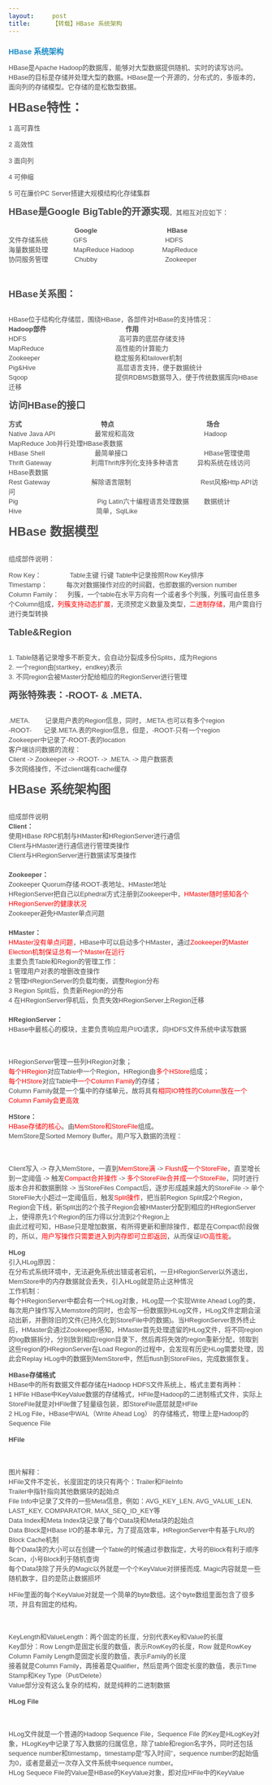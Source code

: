 ```yaml
---
layout:     post
title:      【转载】HBase 系统架构
---
```

<div id="article_content" class="article_content clearfix csdn-tracking-statistics" data-pid="blog" data-mod="popu_307" data-dsm="post">
								            <link rel="stylesheet" href="https://csdnimg.cn/release/phoenix/template/css/ck_htmledit_views-f76675cdea.css">
						<div class="htmledit_views" id="content_views">
                
<h1 class="postTitle" style="font-size:14.7px;color:rgb(75,75,75);font-family:Verdana, Geneva, Arial, Helvetica, sans-serif;">
<a id="cb_post_title_url" class="postTitle2" href="http://www.cnblogs.com/shitouer/archive/2012/06/04/2533518.html" rel="nofollow" style="text-decoration:none;color:rgb(26,139,200);">HBase 系统架构</a></h1>
<div id="cnblogs_post_body" style="font-family:Verdana, Geneva, Arial, Helvetica, sans-serif;font-size:13px;line-height:19px;">
<p style="color:rgb(75,75,75);">HBase是Apache Hadoop的数据库，能够对大型数据提供随机、实时的读写访问。HBase的目标是存储并处理大型的数据。HBase是一个开源的，分布式的，多版本的，面向列的存储模型。它存储的是松散型数据。</p>
<p style="color:rgb(75,75,75);"><span style="line-height:36px;font-size:18pt;"><strong>HBase特性：</strong></span></p>
<p style="color:rgb(75,75,75);">1 高可靠性</p>
<p style="color:rgb(75,75,75);">2 高效性</p>
<p style="color:rgb(75,75,75);">3 面向列</p>
<p style="color:rgb(75,75,75);">4 可伸缩</p>
<p style="color:rgb(75,75,75);">5 可在廉价PC Server搭建大规模结构化存储集群</p>
<p style="color:rgb(75,75,75);"><span style="line-height:28px;font-size:14pt;"><strong>HBase是Google BigTable的开源实现</strong></span>，其相互对应如下：</p>
<p style="color:rgb(75,75,75);">　　　　　　　　　　<strong>Google 　　　　　　　　　　 HBase</strong><br>
文件存储系统 　　　  GFS 　　　　　　　　　　　  HDFS<br>
海量数据处理 　　　  MapReduce Hadoop 　　　　MapReduce<br>
协同服务管理　　　　Chubby 　　　　　　　　　　Zookeeper</p>
<p style="color:rgb(75,75,75);"> </p>
<p style="color:rgb(75,75,75);"><span style="line-height:28px;font-size:14pt;"><strong>HBase关系图：</strong></span></p>
<p style="color:rgb(75,75,75);"><img src="http://pic002.cnblogs.com/images/2012/79891/2012060400463595.jpg" alt="" style="border:0px;display:block;margin-left:auto;"></p>
<p style="color:rgb(75,75,75);">HBase位于结构化存储层，围绕HBase，各部件对HBase的支持情况：<br><strong>Hadoop部件　　　　　　　　　　　　作用</strong><br>
HDFS　　　　　　　　　　　　　　高可靠的底层存储支持<br>
MapReduce 　　　　　　　　　　  高性能的计算能力<br>
Zookeeper 　　　　　　　　　　　稳定服务和failover机制<br>
Pig&amp;Hive　　　　　　　　　　　　 高层语言支持，便于数据统计<br>
Sqoop　　　　　　　　　　　　　 提供RDBMS数据导入，便于传统数据库向HBase迁移</p>
<p style="color:rgb(75,75,75);"><span style="line-height:28px;font-size:14pt;"><strong>访问HBase的接口</strong></span></p>
<p style="color:rgb(75,75,75);"><strong>方式　　　　　　　　　　　　特点　　　　　　　　　　　　　　场合</strong><br>
Native Java API　　　　　　最常规和高效 　　　　　　　　　　 Hadoop MapReduce Job并行处理HBase表数据<br>
HBase Shell　　　　　　　  最简单接口 　　　　　　　　　　　 HBase管理使用<br>
Thrift Gateway　　　　　　利用Thrift序列化支持多种语言 　　  异构系统在线访问HBase表数据<br>
Rest Gateway　　　　　　 解除语言限制 　　　　　　　　　　 Rest风格Http API访问<br>
Pig　　　　　　　　　　　　Pig Latin六十编程语言处理数据 　　数据统计<br>
Hive　　　　　　　　　　　 简单，SqlLike</p>
<p style="color:rgb(75,75,75);"><span style="line-height:36px;font-size:18pt;"><strong>HBase 数据模型</strong></span></p>
<p style="color:rgb(75,75,75);"><img src="http://pic002.cnblogs.com/images/2012/79891/2012060400513336.jpg" alt="" style="border:0px;"></p>
<p style="color:rgb(75,75,75);">组成部件说明：</p>
<p><span style="color:rgb(75,75,75);">Row Key：　　 　　Table主键 行键 Table中记录按照Row Key排序<br>
Timestamp：   　　每次对数据操作对应的时间戳，也即数据的version number<br>
Column Family： 　列簇，一个table在水平方向有一个或者多个列簇，列簇可由任意多个Column组成，</span><span style="color:#ff0000;">列簇支持动态扩展</span><span style="color:#4b4b4b;">，无须预定义数量及类型，</span><span style="color:#ff0000;">二进制存储</span><span style="color:#4b4b4b;">，用户需自行进行类型转换</span></p>
<p style="color:rgb(75,75,75);"><span style="line-height:28px;font-size:14pt;"><strong>Table&amp;Region</strong></span></p>
<p style="color:rgb(75,75,75);"><img src="http://pic002.cnblogs.com/images/2012/79891/2012060400532513.jpg" alt="" style="border:0px;display:block;margin-left:auto;"></p>
<p style="color:rgb(75,75,75);">1. Table随着记录增多不断变大，会自动分裂成多份Splits，成为Regions<br>
2. 一个region由[startkey，endkey)表示<br>
3. 不同region会被Master分配给相应的RegionServer进行管理</p>
<p style="color:rgb(75,75,75);"><span style="line-height:28px;font-size:14pt;"><strong>两张特殊表：-ROOT- &amp; .META.</strong></span></p>
<p style="color:rgb(75,75,75);"><img src="http://pic002.cnblogs.com/images/2012/79891/2012060400544147.jpg" alt="" style="border:0px;display:block;margin-left:auto;"></p>
<p style="color:rgb(75,75,75);">.META. 　　记录用户表的Region信息，同时，.META.也可以有多个region<br>
-ROOT- 　  记录.META.表的Region信息，但是，-ROOT-只有一个region<br>
Zookeeper中记录了-ROOT-表的location<br>
客户端访问数据的流程：<br>
Client -&gt; Zookeeper -&gt; -ROOT- -&gt; .META. -&gt; 用户数据表<br>
多次网络操作，不过client端有cache缓存</p>
<p style="color:rgb(75,75,75);"><span style="line-height:36px;font-size:18pt;"><strong>HBase 系统架构图</strong></span></p>
<p style="color:rgb(75,75,75);text-align:center;"><img src="http://pic002.cnblogs.com/images/2012/79891/2012060400561367.jpg" alt="" style="border:0px;"></p>
<p><span style="color:rgb(75,75,75);">组成部件说明<br><strong>Client：</strong><br>
使用HBase RPC机制与HMaster和HRegionServer进行通信<br>
Client与HMaster进行通信进行管理类操作<br>
Client与HRegionServer进行数据读写类操作<br><br><strong>Zookeeper：</strong><br>
Zookeeper Quorum存储-ROOT-表地址、HMaster地址<br>
HRegionServer把自己以Ephedral方式注册到Zookeeper中，</span><span style="color:#ff0000;">HMaster随时感知各个HRegionServer的健康状况</span><br><span style="color:#4b4b4b;">Zookeeper避免HMaster单点问题</span><br><br><span style="color:rgb(75,75,75);"><strong>HMaster：</strong></span><br><span style="color:#ff0000;">HMaster没有单点问题</span><span style="color:#4b4b4b;">，HBase中可以启动多个HMaster，通过</span><span style="color:#ff0000;">Zookeeper的Master Election机制保证总有一个Master在运行</span><br><span style="color:#4b4b4b;">主要负责Table和Region的管理工作：</span><br><span style="color:#4b4b4b;">1 管理用户对表的增删改查操作</span><br><span style="color:#4b4b4b;">2 管理HRegionServer的负载均衡，调整Region分布</span><br><span style="color:#4b4b4b;">3 Region Split后，负责新Region的分布</span><br><span style="color:#4b4b4b;">4 在HRegionServer停机后，负责失效HRegionServer上Region迁移</span><br><br><span style="color:rgb(75,75,75);"><strong>HRegionServer：</strong></span><br><span style="color:#4b4b4b;">HBase中最核心的模块，主要负责响应用户I/O请求，向HDFS文件系统中读写数据</span></p>
<p style="color:rgb(75,75,75);text-align:center;"><img src="http://pic002.cnblogs.com/images/2012/79891/2012060400572691.jpg" alt="" style="border:0px;"></p>
<p><br><span style="color:#4b4b4b;">HRegionServer管理一些列HRegion对象；</span><br><span style="color:#ff0000;">每个HRegion</span><span style="color:#4b4b4b;">对应Table中一个Region，HRegion由</span><span style="color:#ff0000;">多个HStore</span><span style="color:#4b4b4b;">组成；</span><br><span style="color:#ff0000;">每个HStore</span><span style="color:#4b4b4b;">对应Table中</span><span style="color:#ff0000;">一个Column Family</span><span style="color:#4b4b4b;">的存储；</span><br><span style="color:#4b4b4b;">Column Family就是一个集中的存储单元，故将具有</span><span style="color:#ff0000;">相同IO特性的Column放在一个Column Family会更高效</span></p>
<p><span style="color:rgb(75,75,75);"><strong>HStore：</strong></span><br><span style="color:#ff0000;">HBase存储的核心</span><span style="color:rgb(75,75,75);">。由</span><span style="color:#ff0000;">MemStore和StoreFile</span><span style="color:rgb(75,75,75);">组成。<br>
MemStore是Sorted Memory Buffer。用户写入数据的流程：</span></p>
<p style="color:rgb(75,75,75);text-align:center;"><img src="http://pic002.cnblogs.com/images/2012/79891/2012060400574793.gif" alt="" style="border:0px;"></p>
<p><span style="color:rgb(75,75,75);"><br>
Client写入 -&gt; 存入MemStore，一直到</span><span style="color:#ff0000;">MemStore满</span><span style="color:rgb(75,75,75);"> -&gt;
</span><span style="color:#ff0000;">Flush成一个StoreFile</span><span style="color:rgb(75,75,75);">，直至增长到一定阈值 -&gt; 触发</span><span style="color:#ff0000;">Compact合并操作</span><span style="color:#4b4b4b;"> -&gt;
</span><span style="color:#ff0000;">多个StoreFile合并成一个StoreFile</span><span style="color:#4b4b4b;">，同时进行版本合并和数据删除 -&gt; 当StoreFiles Compact后，逐步形成越来越大的StoreFile -&gt; 单个StoreFile大小超过一定阈值后，触发</span><span style="color:#ff0000;">Split操作</span><span style="color:#4b4b4b;">，把当前Region
 Split成2个Region，Region会下线，新Split出的2个孩子Region会被HMaster分配到相应的HRegionServer上，使得原先1个Region的压力得以分流到2个Region上</span><br><span style="color:#4b4b4b;">由此过程可知，HBase只是增加数据，有所得更新和删除操作，都是在Compact阶段做的，所以，</span><span style="color:#ff0000;">用户写操作只需要进入到内存即可立即返回</span><span style="color:#4b4b4b;">，从而保证</span><span style="color:#ff0000;">I/O高性能</span><span style="color:#4b4b4b;">。</span></p>
<p style="color:rgb(75,75,75);"><strong>HLog</strong><br>
引入HLog原因：<br>
在分布式系统环境中，无法避免系统出错或者宕机，一旦HRegionServer以外退出，MemStore中的内存数据就会丢失，引入HLog就是防止这种情况<br>
工作机制：<br>
每个HRegionServer中都会有一个HLog对象，HLog是一个实现Write Ahead Log的类，每次用户操作写入Memstore的同时，也会写一份数据到HLog文件，HLog文件定期会滚动出新，并删除旧的文件(已持久化到StoreFile中的数据)。当HRegionServer意外终止后，HMaster会通过Zookeeper感知，HMaster首先处理遗留的HLog文件，将不同region的log数据拆分，分别放到相应region目录下，然后再将失效的region重新分配，领取到这些region的HRegionServer在Load
 Region的过程中，会发现有历史HLog需要处理，因此会Replay HLog中的数据到MemStore中，然后flush到StoreFiles，完成数据恢复。</p>
<p style="color:rgb(75,75,75);"><strong>HBase存储格式</strong><br>
HBase中的所有数据文件都存储在Hadoop HDFS文件系统上，格式主要有两种：<br>
1 HFile HBase中KeyValue数据的存储格式，HFile是Hadoop的二进制格式文件，实际上StoreFile就是对HFile做了轻量级包装，即StoreFile底层就是HFile<br>
2 HLog File，HBase中WAL（Write Ahead Log） 的存储格式，物理上是Hadoop的Sequence File</p>
<p style="color:rgb(75,75,75);"><strong>HFile</strong></p>
<p style="color:rgb(75,75,75);text-align:center;"><img src="http://pic002.cnblogs.com/images/2012/79891/2012060400581450.jpg" alt="" style="border:0px;"></p>
<p style="color:rgb(75,75,75);"><br>
图片解释：<br>
HFile文件不定长，长度固定的块只有两个：Trailer和FileInfo<br>
Trailer中指针指向其他数据块的起始点<br>
File Info中记录了文件的一些Meta信息，例如：AVG_KEY_LEN, AVG_VALUE_LEN, LAST_KEY, COMPARATOR, MAX_SEQ_ID_KEY等<br>
Data Index和Meta Index块记录了每个Data块和Meta块的起始点<br>
Data Block是HBase I/O的基本单元，为了提高效率，HRegionServer中有基于LRU的Block Cache机制<br>
每个Data块的大小可以在创建一个Table的时候通过参数指定，大号的Block有利于顺序Scan，小号Block利于随机查询<br>
每个Data块除了开头的Magic以外就是一个个KeyValue对拼接而成, Magic内容就是一些随机数字，目的是防止数据损坏</p>
<p style="color:rgb(75,75,75);">HFile里面的每个KeyValue对就是一个简单的byte数组。这个byte数组里面包含了很多项，并且有固定的结构。</p>
<p style="color:rgb(75,75,75);text-align:center;"><img src="http://pic002.cnblogs.com/images/2012/79891/2012060400583891.jpg" alt="" style="border:0px;"></p>
<p style="color:rgb(75,75,75);"><br>
KeyLength和ValueLength：两个固定的长度，分别代表Key和Value的长度<br>
Key部分：Row Length是固定长度的数值，表示RowKey的长度，Row 就是RowKey<br>
Column Family Length是固定长度的数值，表示Family的长度<br>
接着就是Column Family，再接着是Qualifier，然后是两个固定长度的数值，表示Time Stamp和Key Type（Put/Delete）<br>
Value部分没有这么复杂的结构，就是纯粹的二进制数据</p>
<p style="color:rgb(75,75,75);"><strong>HLog File</strong></p>
<p style="color:rgb(75,75,75);text-align:center;"><img src="http://pic002.cnblogs.com/images/2012/79891/2012060400590244.jpg" alt="" style="border:0px;"></p>
<p style="color:rgb(75,75,75);"><br>
HLog文件就是一个普通的Hadoop Sequence File，Sequence File 的Key是HLogKey对象，HLogKey中记录了写入数据的归属信息，除了table和region名字外，同时还包括 sequence number和timestamp，timestamp是“写入时间”，sequence number的起始值为0，或者是最近一次存入文件系统中sequence number。<br>
HLog Sequece File的Value是HBase的KeyValue对象，即对应HFile中的KeyValue</p>
</div>
            </div>
                </div>